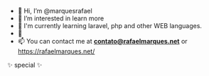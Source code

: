 - 👋 Hi, I’m @marquesrafael
- 👀 I’m interested in learn more 
- 🌱 I'm currently learning laravel, php and other WEB languages.
- 💞️
- 📫 You can contact me at **contato@rafaelmarques.net** or https://rafaelmarques.net/

✨ special ✨
